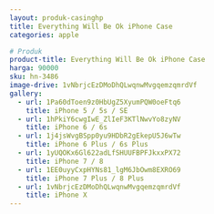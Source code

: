 ```yaml
---
layout: produk-casinghp
title: Everything Will Be Ok iPhone Case
categories: apple

# Produk
product-title: Everything Will Be Ok iPhone Case
harga: 90000
sku: hn-3486
image-drive: 1vNbrjcEzDMoDhQLwqnwMvgqemzqmrdVf
gallery:
  - url: 1Pa60dToen9z0HbUgZ5XyumPQW0oeFtq6
    title: iPhone 5 / 5s / SE
  - url: 1hPkiY6cwgIwE_ZlIeF3KTlNwvYo8zyNV
    title: iPhone 6 / 6s
  - url: 1j4jsWvgBSpp0yu9HDbR2gEkepU5J6wTw
    title: iPhone 6 Plus / 6s Plus
  - url: 1yUQOKx6Gl622adLfSHUUFBPFJkxxPX72
    title: iPhone 7 / 8
  - url: 1EE0uyyCxpHYNs81_lgM6JbOwm8EXRO69
    title: iPhone 7 Plus / 8 Plus
  - url: 1vNbrjcEzDMoDhQLwqnwMvgqemzqmrdVf
    title: iPhone X
---
```


